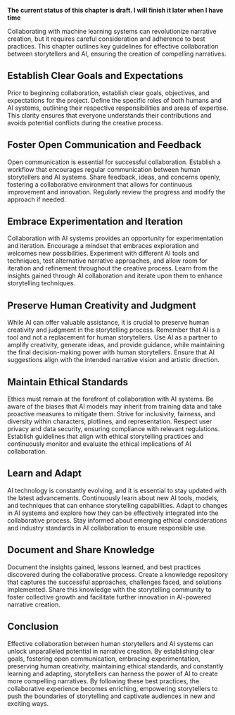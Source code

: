 **The current status of this chapter is draft. I will finish it later when I have time**

Collaborating with machine learning systems can revolutionize narrative creation, but it requires careful consideration and adherence to best practices. This chapter outlines key guidelines for effective collaboration between storytellers and AI, ensuring the creation of compelling narratives.

Establish Clear Goals and Expectations
--------------------------------------

Prior to beginning collaboration, establish clear goals, objectives, and expectations for the project. Define the specific roles of both humans and AI systems, outlining their respective responsibilities and areas of expertise. This clarity ensures that everyone understands their contributions and avoids potential conflicts during the creative process.

Foster Open Communication and Feedback
--------------------------------------

Open communication is essential for successful collaboration. Establish a workflow that encourages regular communication between human storytellers and AI systems. Share feedback, ideas, and concerns openly, fostering a collaborative environment that allows for continuous improvement and innovation. Regularly review the progress and modify the approach if needed.

Embrace Experimentation and Iteration
-------------------------------------

Collaboration with AI systems provides an opportunity for experimentation and iteration. Encourage a mindset that embraces exploration and welcomes new possibilities. Experiment with different AI tools and techniques, test alternative narrative approaches, and allow room for iteration and refinement throughout the creative process. Learn from the insights gained through AI collaboration and iterate upon them to enhance storytelling techniques.

Preserve Human Creativity and Judgment
--------------------------------------

While AI can offer valuable assistance, it is crucial to preserve human creativity and judgment in the storytelling process. Remember that AI is a tool and not a replacement for human storytellers. Use AI as a partner to amplify creativity, generate ideas, and provide guidance, while maintaining the final decision-making power with human storytellers. Ensure that AI suggestions align with the intended narrative vision and artistic direction.

Maintain Ethical Standards
--------------------------

Ethics must remain at the forefront of collaboration with AI systems. Be aware of the biases that AI models may inherit from training data and take proactive measures to mitigate them. Strive for inclusivity, fairness, and diversity within characters, plotlines, and representation. Respect user privacy and data security, ensuring compliance with relevant regulations. Establish guidelines that align with ethical storytelling practices and continuously monitor and evaluate the ethical implications of AI collaboration.

Learn and Adapt
---------------

AI technology is constantly evolving, and it is essential to stay updated with the latest advancements. Continuously learn about new AI tools, models, and techniques that can enhance storytelling capabilities. Adapt to changes in AI systems and explore how they can be effectively integrated into the collaborative process. Stay informed about emerging ethical considerations and industry standards in AI collaboration to ensure responsible use.

Document and Share Knowledge
----------------------------

Document the insights gained, lessons learned, and best practices discovered during the collaborative process. Create a knowledge repository that captures the successful approaches, challenges faced, and solutions implemented. Share this knowledge with the storytelling community to foster collective growth and facilitate further innovation in AI-powered narrative creation.

Conclusion
----------

Effective collaboration between human storytellers and AI systems can unlock unparalleled potential in narrative creation. By establishing clear goals, fostering open communication, embracing experimentation, preserving human creativity, maintaining ethical standards, and constantly learning and adapting, storytellers can harness the power of AI to create more compelling narratives. By following these best practices, the collaborative experience becomes enriching, empowering storytellers to push the boundaries of storytelling and captivate audiences in new and exciting ways.

